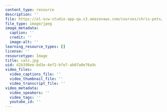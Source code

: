 ```yaml
---
content_type: resource
description: ''
file: https://ol-ocw-studio-app-qa.s3.amazonaws.com/courses/chris-pets/cats.jpg
file_type: image/jpeg
image_metadata:
  caption: ''
  credit: ''
  image-alt: ''
learning_resource_types: []
license: ''
resourcetype: Image
title: cats.jpg
uid: d2b398ee-bd3e-4ef2-bfe7-ab07a0e76a9c
video_files:
  video_captions_file: ''
  video_thumbnail_file: ''
  video_transcript_file: ''
video_metadata:
  video_speakers: ''
  video_tags: ''
  youtube_id: ''
---
```


